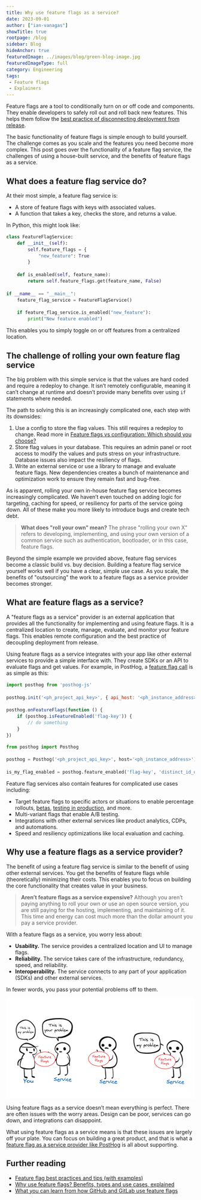 ```yaml
---
title: Why use feature flags as a service?
date: 2023-09-01
author: ["ian-vanagas"]
showTitle: true
rootpage: /blog
sidebar: Blog
hideAnchor: true
featuredImage: ../images/blog/green-blog-image.jpg
featuredImageType: full
category: Engineering
tags:
 - Feature flags
 - Explainers
---
```


Feature flags are a tool to conditionally turn on or off code and components. They enable developers to safely roll out and roll back new features. This helps them follow the [best practice of disconnecting deployment from release](/blog/github-gitlab-feature-flags#why-do-github-and-gitlab-use-feature-flags).

The basic functionality of feature flags is simple enough to build yourself. The challenge comes as you scale and the features you need become more complex. This post goes over the functionality of a feature flag service, the challenges of using a house-built service, and the benefits of feature flags as a service.

## What does a feature flag service do?

At their most simple, a feature flag service is:

- A store of feature flags with keys with associated values.
- A function that takes a key, checks the store, and returns a value.

In Python, this might look like:

```python
class FeatureFlagService:
    def __init__(self):
        self.feature_flags = {
            "new_feature": True
        }

    def is_enabled(self, feature_name):
        return self.feature_flags.get(feature_name, False)

if __name__ == "__main__":
    feature_flag_service = FeatureFlagService()

    if feature_flag_service.is_enabled("new_feature"):
        print("New feature enabled")
```

This enables you to simply toggle on or off features from a centralized location.

## The challenge of rolling your own feature flag service

The big problem with this simple service is that the values are hard coded and require a redeploy to change. It isn’t remotely configurable, meaning it can’t change at runtime and doesn’t provide many benefits over using `if` statements where needed.

The path to solving this is an increasingly complicated one, each step with its downsides:

1. Use a config to store the flag values. This still requires a redeploy to change. Read more in [Feature flags vs configuration: Which should you choose?](/blog/feature-flags-vs-configuration)
2. Store flag values in your database. This requires an admin panel or root access to modify the values and puts stress on your infrastructure. Database issues also impact the resiliency of flags.
3. Write an external service or use a library to manage and evaluate feature flags. New dependencies creates a bunch of maintenance and optimization work to ensure they remain fast and bug-free. 

As is apparent, rolling your own in-house feature flag service becomes increasingly complicated. We haven’t even touched on adding logic for targeting, caching for speed, or resiliency for parts of the service going down. All of these make you more likely to introduce bugs and create tech debt. 

> **What does "roll your own" mean?** The phrase "rolling your own X" refers to developing, implementing, and using your own version of a common service such as authentication, bootloader, or in this case, feature flags.

Beyond the simple example we provided above, feature flag services become a classic build vs. buy decision. Building a feature flag service yourself works well if you have a clear, simple use case. As you scale, the benefits of "outsourcing" the work to a feature flags as a service provider becomes stronger.

## What are feature flags as a service?

A "feature flags as a service" provider is an external application that provides all the functionality for implementing and using feature flags. It is a centralized location to create, manage, evaluate, and monitor your feature flags. This enables remote configuration and the best practice of decoupling deployment from release.

Using feature flags as a service integrates with your app like other external services to provide a simple interface with. They create SDKs or an API to evaluate flags and get values. For example, in PostHog, a [feature flag call](/docs/feature-flags/adding-feature-flag-code) is as simple as this:

<MultiLanguage>

```js
import posthog from 'posthog-js'

posthog.init('<ph_project_api_key>', { api_host: '<ph_instance_address>' })

posthog.onFeatureFlags(function () {
    if (posthog.isFeatureEnabled('flag-key')) {
        // do something
    }
})
```

```python
from posthog import Posthog

posthog = Posthog('<ph_project_api_key>', host='<ph_instance_address>')

is_my_flag_enabled = posthog.feature_enabled('flag-key', 'distinct_id_of_your_user')
```

</MultiLanguage>

Feature flag services also contain features for complicated use cases including: 

- Target feature flags to specific actors or situations to enable percentage rollouts, [betas](/tutorials/public-beta-program), [testing in production](/blog/testing-in-production), and more.
- Multi-variant flags that enable A/B testing.
- Integrations with other external services like product analytics, CDPs, and automations.
- Speed and resiliency optimizations like local evaluation and caching.

## Why use a feature flags as a service provider?

The benefit of using a feature flag service is similar to the benefit of using other external services. You get the benefits of feature flags while (theoretically) minimizing their costs. This enables you to focus on building the core functionality that creates value in your business.

> **Aren’t feature flags as a service expensive?** Although you aren’t paying anything to roll your own or use an open source version, you are still paying for the hosting, implementing, and maintaining of it. This time and energy can cost much more than the dollar amount you pay a service provider.

With a feature flags as a service, you worry less about:

- **Usability.** The service provides a centralized location and UI to manage flags.
- **Reliability.** The service takes care of the infrastructure, redundancy, speed, and reliability.
- **Interoperability.** The service connects to any part of your application (SDKs) and other external services.

In fewer words, you pass your potential problems off to them. 

![Problems](../images/blog/feature-flags-as-a-service/problems.png)

Using feature flags as a service doesn’t mean everything is perfect. There are often issues with the worry areas. Design can be poor, services can go down, and integrations can disappoint. 

What using feature flags as a service means is that these issues are largely off your plate. You can focus on building a great product, and that is what a [feature flag as a service provider like PostHog](/feature-flags) is all about supporting.

## Further reading

- [Feature flag best practices and tips (with examples)](/blog/feature-flag-best-practices)
- [Why use feature flags? Benefits, types and use cases, explained](/blog/feature-flag-benefits-use-cases)
- [What you can learn from how GitHub and GitLab use feature flags](/blog/github-gitlab-feature-flags)